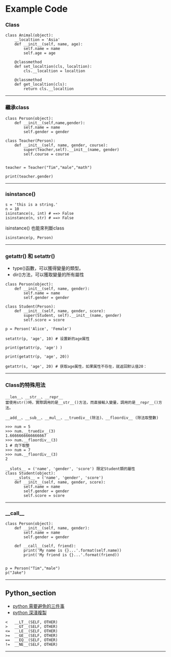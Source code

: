 # Example Code

### Class

```
class Animal(object):
    __localtion = 'Asia'
    def __init__(self, name, age):
        self.name = name
        self.age = age

    @classmethod
    def set_localtion(cls, localtion):
        cls.__localtion = localtion

    @classmethod
    def get_localtion(cls):
        return cls.__localtion

```

---
### 繼承class

```
class Person(object):
    def __init__(self,name,gender):
        self.name = name
        self.gender = gender

class Teacher(Person):
    def __init__(self, name, gender, course):
        super(Teacher,self).__init__(name, gender)
        self.course = course
        
        
teacher = Teacher("Tim","male","math")

print(teacher.gender)
```
---
### isinstance()

```
​s = 'this is a string.'
n = 10
isinstance(s, int) # ==> False
isinstance(n, str) # ==> False
```

isinstance() 也能來判斷class
```
isinstance(p, Person)
```
---

### getattr() 和 setattr()

* type()函數，可以獲得變量的類型。
* dir()方法，可以獲取變量的所有屬性

```
class Person(object):
    def __init__(self, name, gender):
        self.name = name
        self.gender = gender

class Student(Person):
    def __init__(self, name, gender, score):
        super(Student, self).__init__(name, gender)
        self.score = score  

p = Person('Alice', 'Female')

setattr(p, 'age', 10) # 设置新的age属性

print(getattr(p, 'age') )

print(getattr(p, 'age', 20))

getattr(s, 'age', 20) # 获取age属性，如果属性不存在，就返回默认值20：

```
---

### Class的特殊用法
```
__len__、__str__、__repr__
當使用str()時，實際調用的是__str__()方法，而直接輸入變量，調用的是__repr__()方法。
```
```
__add__、__sub__、__mul__、__truediv__(除法)、__floordiv__ (除法取整數)
```

```
>>> num = 5
>>> num.__truediv__(3)
1.6666666666666667
>>> num.__floordiv__(3)
1 # 向下取整
>>> num = 7
>>> num.__floordiv__(3)
2
```
```
__slots__ = ('name', 'gender', 'score') 限定Student類的屬性
class Student(object):
    __slots__ = ('name', 'gender', 'score')
    def __init__(self, name, gender, score):
        self.name = name
        self.gender = gender
        self.score = score
```
---

### \_\_call\_\_
```
class Person(object):
    def __init__(self, name, gender):
        self.name = name
        self.gender = gender

    def __call__(self, friend):
        print('My name is {}...'.format(self.name))
        print('My friend is {}...'.format(friend))
        

p = Person("Tim","male")
p("Jake")
```
---

## Python_section
* [python 需要避免的三件事](https://blog.chairco.me/posts/2017/07/3%20mistakes%20to%20avoid%20when%20learning%20to%20code%20in%20Python.html)
* [python 深淺複製](https://ithelp.ithome.com.tw/articles/10221255)

```
<	__LT__(SELF, OTHER)
>	__GT__(SELF, OTHER)
<=	__LE__(SELF, OTHER)
>=	__GE__(SELF, OTHER)
==	__EQ__(SELF, OTHER)
!=	__NE__(SELF, OTHER)
```
---

